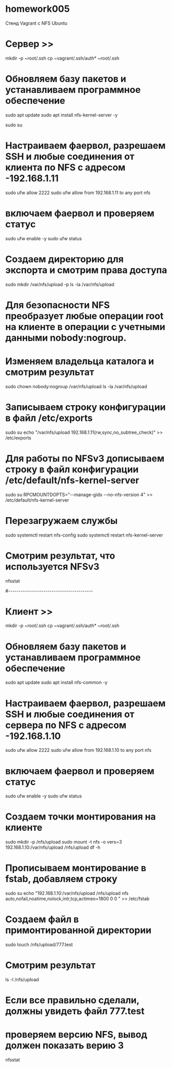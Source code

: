 # homework005

Стенд Vagrant c NFS Ubuntu

# Сервер >>

mkdir -p ~root/.ssh
cp ~vagrant/.ssh/auth* ~root/.ssh

# Обновляем базу пакетов и устанавливаем программное обеспечение
sudo apt update
sudo apt install nfs-kernel-server -y

sudo su
# Настраиваем фаервол, разрешаем SSH и любые соединения от клиента по NFS с адресом -192.168.1.11
sudo ufw allow 2222
sudo ufw allow from 192.168.1.11 to any port nfs

# включаем фаервол и проверяем статус
sudo ufw enable -y
sudo ufw status

# Создаем директорию для экспорта и смотрим права доступа
sudo mkdir /var/nfs/upload -p
ls -la /var/nfs/upload

# Для безопасности NFS преобразует любые операции root на клиенте в операции с учетными данными nobody:nogroup. 
# Изменяем владельца каталога и смотрим результат
sudo chown nobody:nogroup /var/nfs/upload
 ls -la /var/nfs/upload

# Записываем строку конфигурации в файл  /etc/exports
 sudo su
echo "/var/nfs/upload    192.168.1.11(rw,sync,no_subtree_check)" >> /etc/exports

# Для работы по NFSv3 дописываем строку в файл конфигурации /etc/default/nfs-kernel-server
 sudo su
RPCMOUNTDOPTS="--manage-gids --no-nfs-version 4" >> /etc/default/nfs-kernel-server

# Перезагружаем службы
sudo systemctl restart nfs-config
sudo systemctl restart nfs-kernel-server

# Смотрим результат, что используется NFSv3
nfsstat

#-----------------------------------------

# Клиент >>

mkdir -p ~root/.ssh
cp ~vagrant/.ssh/auth* ~root/.ssh

# Обновляем базу пакетов и устанавливаем программное обеспечение

sudo apt update
sudo apt install nfs-common -y

# Настраиваем фаервол, разрешаем SSH и любые соединения от сервера по NFS с адресом -192.168.1.10

sudo ufw allow 2222
sudo ufw allow from 192.168.1.10 to any port nfs

# включаем фаервол и проверяем статус

sudo ufw enable -y
sudo ufw status

# Создаем точки монтирования на клиенте

sudo mkdir -p /nfs/upload
 sudo mount -t nfs -o vers=3 192.168.1.10:/var/nfs/upload /nfs/upload
   df -h
   
# Прописываем монтирование в fstab, добавляем строку  
  
 sudo su
echo "192.168.1.10:/var/nfs/upload    /nfs/upload   nfs auto,nofail,noatime,nolock,intr,tcp,actimeo=1800 0 0
" >> /etc/fstab

# Создаем файл в примонтированной директории

sudo touch /nfs/upload/777.test

# Смотрим результат

ls -l /nfs/upload

# Если все правильно сделали, должны увидеть файл 777.test
# проверяем версию NFS, вывод должен показать верию 3
nfsstat

